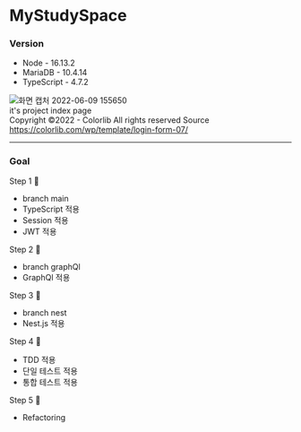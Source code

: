 # MyStudySpace  
### Version  
  - Node - 16.13.2
  - MariaDB - 10.4.14
  - TypeScript - 4.7.2

  
![화면 캡처 2022-06-09 155650](https://user-images.githubusercontent.com/55491073/172784481-a8a9b6cc-b44f-485c-ad79-4f0b5695294f.png)  
it's project index page  
Copyright ©2022 - Colorlib All rights reserved Source https://colorlib.com/wp/template/login-form-07/  

---

### Goal
Step 1 🏃  
  - branch main
  - TypeScript 적용   
  - Session 적용
  - JWT 적용

Step 2 🧍
  - branch graphQl 
  - GraphQl 적용  

Step 3 🧍   
  - branch nest
  - Nest.js 적용   

Step 4 🧍  
  - TDD 적용
  - 단일 테스트 적용
  - 통합 테스트 적용  

Step 5 🧍 
  - Refactoring
